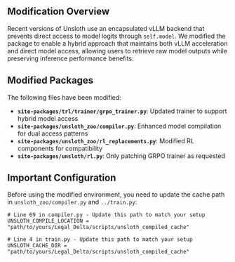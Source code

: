 ## Modification Overview

Recent versions of Unsloth use an encapsulated vLLM backend that prevents direct access to model logits through `self.model`. We modified the package to enable a hybrid approach that maintains both vLLM acceleration and direct model access, allowing users to retrieve raw model outputs while preserving inference performance benefits.

## Modified Packages

The following files have been modified:
- **`site-packages/trl/trainer/grpo_trainer.py`**: Updated trainer to support hybrid model access
- **`site-packages/unsloth_zoo/compiler.py`**: Enhanced model compilation for dual access patterns  
- **`site-packages/unsloth_zoo/rl_replacements.py`**: Modified RL components for compatibility
- **`site-packages/unsloth/rl.py`**: Only patching GRPO trainer as requested

## Important Configuration

Before using the modified environment, you need to update the cache path in `unsloth_zoo/compiler.py` and `../train.py`:

```
# Line 69 in compiler.py - Update this path to match your setup
UNSLOTH_COMPILE_LOCATION = "path/to/yours/Legal_Delta/scripts/unsloth_compiled_cache"

# Line 4 in train.py - Update this path to match your setup
UNSLOTH_CACHE_DIR = "path/to/yours/Legal_Delta/scripts/unsloth_compiled_cache"
```
